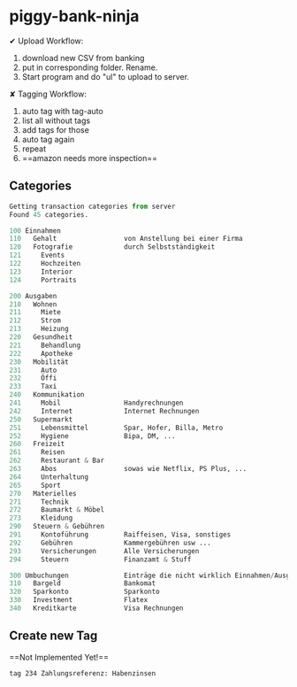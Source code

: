 # piggy-bank-ninja

✔︎ Upload Workflow:

1. download new CSV from banking
2. put in corresponding folder. Rename.
3. Start program and do "ul" to upload to server.

✘ Tagging Workflow:

1. auto tag with tag-auto
2. list all without tags
3. add tags for those
4. auto tag again
5. repeat
6. ==amazon needs more inspection==





## Categories

```python
Getting transaction categories from server
Found 45 categories.

100 Einnahmen                
110   Gehalt                 von Anstellung bei einer Firma
120   Fotografie             durch Selbstständigkeit
121     Events               
122     Hochzeiten           
123     Interior             
124     Portraits            

200 Ausgaben                 
210   Wohnen                 
211     Miete                
212     Strom                
213     Heizung              
220   Gesundheit             
221     Behandlung           
222     Apotheke             
230   Mobilität              
231     Auto                 
232     Öffi                 
233     Taxi                 
240   Kommunikation          
241     Mobil                Handyrechnungen
242     Internet             Internet Rechnungen
250   Supermarkt             
251     Lebensmittel         Spar, Hofer, Billa, Metro
252     Hygiene              Bipa, DM, ...
260   Freizeit               
261     Reisen               
262     Restaurant & Bar     
263     Abos                 sowas wie Netflix, PS Plus, ...
264     Unterhaltung         
265     Sport                
270   Materielles            
271     Technik              
272     Baumarkt & Möbel     
273     Kleidung             
290   Steuern & Gebühren     
291     Kontoführung         Raiffeisen, Visa, sonstiges
292     Gebühren             Kammergebühren usw ...
293     Versicherungen       Alle Versicherungen
294     Steuern              Finanzamt & Stuff

300 Umbuchungen              Einträge die nicht wirklich Einnahmen/Ausgaben sind
310   Bargeld                Bankomat
320   Sparkonto              Sparkonto
330   Investment             Flatex
340   Kreditkarte            Visa Rechnungen

```



## Create new Tag

==Not Implemented Yet!==

`tag 234 Zahlungsreferenz: Habenzinsen`

